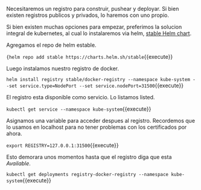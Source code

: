 Necesitaremos un registro para construir, pushear y deployar. Si bien existen registros publicos y privados, lo haremos con uno propio. 

Si bien existen muchas opciones para empezar, preferimos la solucion integral de kubernetes, al cual lo instalaremos via helm, [stable Helm chart](https://github.com/helm/charts/tree/master/stable/docker-registry#docker-registry-helm-chart).

Agregamos el repo de helm estable.

`{helm repo add stable https://charts.helm.sh/stable`{{execute}}

Luego instalamos nuestro registro de docker.

`helm install registry stable/docker-registry --namespace kube-system --set service.type=NodePort --set service.nodePort=31500`{{execute}}

El registro esta disponible como  servicio. Lo listamos listed.

`kubectl get service --namespace kube-system`{{execute}}

Asignamos una variable para acceder despues al registro.
Recordemos que lo usamos en localhost para no tener problemas con los certificados por ahora.

`export REGISTRY=127.0.0.1:31500`{{execute}}


Esto demorara unos momentos hasta que el registro diga que esta  _Available_.

`kubectl get deployments registry-docker-registry --namespace kube-system`{{execute}}

